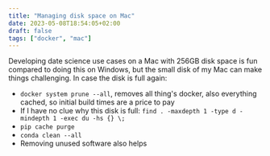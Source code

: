 ```yaml
---
title: "Managing disk space on Mac"
date: 2023-05-08T18:54:05+02:00
draft: false
tags: ["docker", "mac"]
---
```


Developing date science use cases on a Mac with 256GB disk space is fun compared to doing this on Windows, but the small disk of my Mac can make things challenging. In case the disk is full again:

- `docker system prune --all`, removes all thing's docker, also everything cached, so initial build times are a price to pay 
- If I have no clue why this disk is full: `find . -maxdepth 1 -type d -mindepth 1 -exec du -hs {} \;`
- `pip cache purge`
- `conda clean --all`
- Removing unused software also helps

